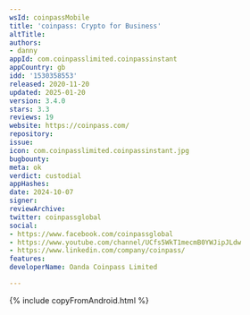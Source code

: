 ```yaml
---
wsId: coinpassMobile
title: 'coinpass: Crypto for Business'
altTitle: 
authors:
- danny
appId: com.coinpasslimited.coinpassinstant
appCountry: gb
idd: '1530358553'
released: 2020-11-20
updated: 2025-01-20
version: 3.4.0
stars: 3.3
reviews: 19
website: https://coinpass.com/
repository: 
issue: 
icon: com.coinpasslimited.coinpassinstant.jpg
bugbounty: 
meta: ok
verdict: custodial
appHashes: 
date: 2024-10-07
signer: 
reviewArchive: 
twitter: coinpassglobal
social:
- https://www.facebook.com/coinpassglobal
- https://www.youtube.com/channel/UCfs5WkT1mecmB0YWJipJLdw
- https://www.linkedin.com/company/coinpass/
features: 
developerName: Oanda Coinpass Limited

---
```


{% include copyFromAndroid.html %}